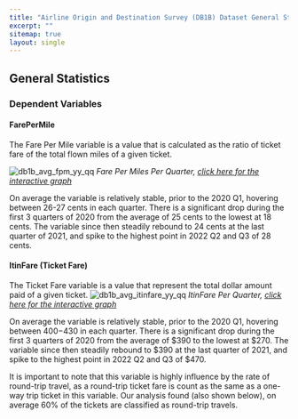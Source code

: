 ```yaml
---
title: "Airline Origin and Destination Survey (DB1B) Dataset General Statistics"
excerpt: ""
sitemap: true
layout: single
---
```


## General Statistics
### Dependent Variables
#### FarePerMile
The Fare Per Mile variable is a value that is calculated as the ratio of ticket fare of the total flown miles of a given ticket. 

![db1b_avg_fpm_yy_qq](https://user-images.githubusercontent.com/88422737/221441408-279b8f7b-7ed5-473a-9114-efd8617e2b8c.png)
*Fare Per Miles Per Quarter, [click here for the interactive graph](avgFPM.html)*

On average the variable is relatively stable, prior to the 2020 Q1, hovering between 26-27 cents in each quarter. There is a significant drop during the first 3 quarters of 2020 from the average of 25 cents to the lowest at 18 cents. The variable since then steadily rebound to 24 cents at the last quarter of 2021, and spike to the highest point in 2022 Q2 and Q3 of 28 cents. 

#### ItinFare (Ticket Fare)
The Ticket Fare variable is a value that represent the total dollar amount paid of a given ticket. 
![db1b_avg_itinfare_yy_qq](https://user-images.githubusercontent.com/88422737/221444507-de3a135f-9e64-4f57-a9bb-a4ef08ea2313.png)
*ItinFare Per Quarter, [click here for the interactive graph](avgItinFare.html)*

On average the variable is relatively stable, prior to the 2020 Q1, hovering between $400-$430 in each quarter. There is a significant drop during the first 3 quarters of 2020 from the average of $390 to the lowest at $270. The variable since then steadily rebound to $390  at the last quarter of 2021, and spike to the highest point in 2022 Q2 and Q3 of $470. 

It is important to note that this variable is highly influence by the rate of round-trip travel, as a round-trip ticket fare is count as the same as a one-way trip ticket in this variable. Our analysis found (also shown below), on average 60% of the tickets are classified as round-trip travels.
